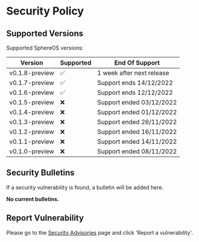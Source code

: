 # Security Policy

## Supported Versions

Supported SphereOS versions:

| Version          | Supported          | End Of Support                       |
| ---------------- | ------------------ | ------------------------------------ |
| v0.1.8-preview   | :white_check_mark: | 1 week after next release            |
| v0.1.7-preview   | :white_check_mark: | Support ends 14/12/2022              |
| v0.1.6-preview   | :white_check_mark: | Support ends 12/12/2022              |
| v0.1.5-preview   | ❌                 | Support ended 03/12/2022             |
| v0.1.4-preview   | ❌                 | Support ended 01/12/2022             |
| v0.1.3-preview   | ❌                 | Support ended 26/11/2022             |
| v0.1.2-preview   | ❌                 | Support ended 16/11/2022             |
| v0.1.1-preview   | ❌                 | Support ended 14/11/2022             |
| v0.1.0-preview   | ❌                 | Support ended 08/11/2022             |

## Security Bulletins
If a security vulnerability is found, a bulletin will be added here.

**No current bulletins.**

## Report Vulnerability
Please go to the [Security Advisories](https://github.com/Jspa2/SphereOS/security/advisories) page and click 'Report a vulnerability'.
